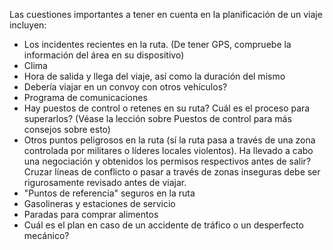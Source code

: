 [Title]: # (Consideraciones)
[Difficulty]: # (Principiante)
[Order]: # (2)

Las cuestiones importantes a tener en cuenta en la planificación de un viaje incluyen:

*   Los incidentes recientes en la ruta. (De tener GPS, compruebe la información del área en su dispositivo)
*   Clima
*   Hora de salida y llega del viaje, así como la duración del mismo
*   Debería viajar en un convoy con otros vehículos?
*   Programa de comunicaciones
*   Hay puestos de control o retenes en su ruta? Cuál es el proceso para superarlos? (Véase la lección sobre Puestos de control para más consejos sobre esto)
*   Otros puntos peligrosos en la ruta (sí la ruta pasa a través de una zona controlada por militares o líderes locales violentos). Ha llevado a cabo una negociación y obtenidos los permisos respectivos antes de salir? Cruzar líneas de conflicto o pasar a través de zonas inseguras debe ser rigurosamente revisado antes de viajar.
*   "Puntos de referencia" seguros en la ruta
*   Gasolineras y estaciones de servicio
*   Paradas para comprar alimentos
*   Cuál es el plan en caso de un accidente de tráfico o un desperfecto mecánico?